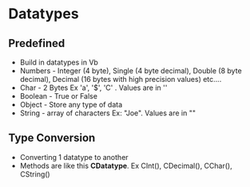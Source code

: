 # Datatypes
## Predefined
- Build in datatypes in Vb
- Numbers - Integer (4 byte), Single (4 byte decimal), Double (8 byte decimal), Decimal (16 bytes with high precision values) etc....
- Char - 2 Bytes Ex 'a', '$', 'C' . Values are in ''
- Boolean - True or False
- Object - Store any type of data
- String - array of characters Ex: "Joe". Values are in ""

## Type Conversion 
- Converting 1 datatype to another
- Methods are like this **CDatatype**. Ex CInt(), CDecimal(), CChar(), CString()
